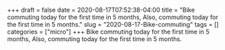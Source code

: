 +++draft = falsedate = 2020-08-17T07:52:38-04:00title = "Bike commuting today for the first time in 5 months, Also, commuting today for the first time in 5 months."slug = "2020-08-17-Bike-commuting"tags = []categories = ["micro"]+++Bike commuting today for the first time in 5 months, Also, commuting today for the first time in 5 months.